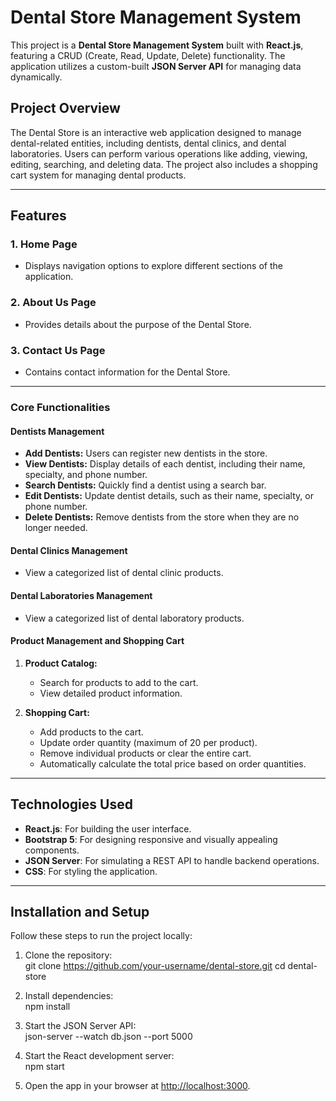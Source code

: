 
# Dental Store Management System  

This project is a **Dental Store Management System** built with **React.js**, featuring a CRUD (Create, Read, Update, Delete) functionality. The application utilizes a custom-built **JSON Server API** for managing data dynamically.  

## Project Overview  

The Dental Store is an interactive web application designed to manage dental-related entities, including dentists, dental clinics, and dental laboratories. Users can perform various operations like adding, viewing, editing, searching, and deleting data. The project also includes a shopping cart system for managing dental products.  

---

## Features  

### 1. **Home Page**  
- Displays navigation options to explore different sections of the application.  

### 2. **About Us Page**  
- Provides details about the purpose of the Dental Store.  

### 3. **Contact Us Page**  
- Contains contact information for the Dental Store.  

---

### Core Functionalities  

#### **Dentists Management**  
- **Add Dentists:** Users can register new dentists in the store.  
- **View Dentists:** Display details of each dentist, including their name, specialty, and phone number.  
- **Search Dentists:** Quickly find a dentist using a search bar.  
- **Edit Dentists:** Update dentist details, such as their name, specialty, or phone number.  
- **Delete Dentists:** Remove dentists from the store when they are no longer needed.  

#### **Dental Clinics Management**  
- View a categorized list of dental clinic products.  

#### **Dental Laboratories Management**  
- View a categorized list of dental laboratory products.  

#### **Product Management and Shopping Cart**  
1. **Product Catalog:**  
   - Search for products to add to the cart.  
   - View detailed product information.  

2. **Shopping Cart:**  
   - Add products to the cart.  
   - Update order quantity (maximum of 20 per product).  
   - Remove individual products or clear the entire cart.  
   - Automatically calculate the total price based on order quantities.  

---

## Technologies Used  

- **React.js**: For building the user interface.  
- **Bootstrap 5**: For designing responsive and visually appealing components.  
- **JSON Server**: For simulating a REST API to handle backend operations.  
- **CSS**: For styling the application.  
---

## Installation and Setup  

Follow these steps to run the project locally:  

1. Clone the repository:  
   git clone https://github.com/your-username/dental-store.git
   cd dental-store


2. Install dependencies:  
   npm install


3. Start the JSON Server API:  
   json-server --watch db.json --port 5000

4. Start the React development server:  
   npm start
   

5. Open the app in your browser at [http://localhost:3000](http://localhost:3000).  


